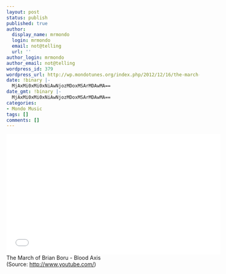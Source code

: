 ```yaml
---
layout: post
status: publish
published: true
author:
  display_name: mrmondo
  login: mrmondo
  email: not@telling
  url: ''
author_login: mrmondo
author_email: not@telling
wordpress_id: 379
wordpress_url: http://wp.mondotunes.org/index.php/2012/12/16/the-march-of-brian-boru-blood-axis/
date: !binary |-
  MjAxMi0xMi0xNiAwNjozMDoxMSArMDAwMA==
date_gmt: !binary |-
  MjAxMi0xMi0xNiAwNjozMDoxMSArMDAwMA==
categories:
- Mondo Music
tags: []
comments: []
---
```

<iframe width="560" height="315" src="//www.youtube.com/embed/cu15-i2YvNc" frameborder="0"> </iframe>
The March of Brian Boru - Blood Axis
<div class="attribution">(<span>Source:</span> <a href="http://www.youtube.com/">http://www.youtube.com/</a>)</div>
